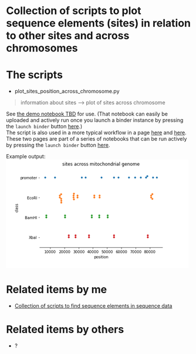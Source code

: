 # Collection of scripts to plot sequence elements (sites) in relation to other sites and across chromosomes

# The scripts

* plot_sites_position_across_chromosome.py
> information about sites --> plot of sites across chromosome

See [the demo notebook TBD](????) for use. (That notebook can easily be uploaded and actively run once you launch a binder instance by pressing the `launch binder` button [here](https://github.com/fomightez/cl_sq_demo-binder).)  
The script is also used in a more typical workflow in a page [here](https://nbviewer.jupyter.org/github/fomightez/ptmbr-accompmatz/blob/master/notebooks/PatMatch%20with%20Python%20basics.ipynb) and [here](https://nbviewer.jupyter.org/github/fomightez/ptmbr-accompmatz/blob/master/notebooks/Iterating%20over%20genomes%20with%20PatMatch.ipynb). These two pages are part of a series of notebooks that can be run actively by pressing the `launch binder` button [here](https://github.com/fomightez/patmatch-binder).

Example output:
![plot_sites_example_plot](plot_sites_example_plot.png)


# Related items by me

- [Collection of scripts to find sequence elements in sequence data](https://github.com/fomightez/sequencework/tree/master/FindSequence)

# Related items by others

- ?
